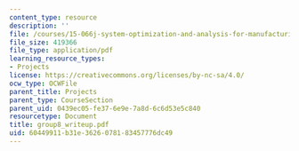 ```yaml
---
content_type: resource
description: ''
file: /courses/15-066j-system-optimization-and-analysis-for-manufacturing-summer-2003/60449911b31e3626078183457776dc49_group8_writeup.pdf
file_size: 419366
file_type: application/pdf
learning_resource_types:
- Projects
license: https://creativecommons.org/licenses/by-nc-sa/4.0/
ocw_type: OCWFile
parent_title: Projects
parent_type: CourseSection
parent_uid: 0439ec05-fe37-6e9e-7a8d-6c6d53e5c840
resourcetype: Document
title: group8_writeup.pdf
uid: 60449911-b31e-3626-0781-83457776dc49
---
```

